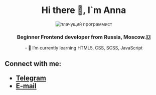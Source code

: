 ### 
<h1 align="center">Hi there 👋, I`m Anna</h1>
<div align="center"><img src="https://c.tenor.com/S32ema0jil0AAAAC/crying-while-typing-crying.gif" alt="плачущий программист" style="width=100px"/>
<h3 align="center">Beginner Frontend developer from Russia, Moscow.🇺</h3>
<p>- 🌱 I’m currently learning HTML5, CSS, SCSS, JavaScript </p></div>
<h2>Connect with me:
<ul>
<li><a href="https://t.me/AnnaShpekht">Telegram</a></li>
<li><a href="mailto:nyutka_slutskaya@mail.ru">E-mail</a></li>
</ul>


<!--
**AnnaShp/AnnaShp** is a ✨ _special_ ✨ repository because its `README.md` (this file) appears on your GitHub profile.

Here are some ideas to get you started:

- 🔭 I’m currently working on ...
- 🌱 I’m currently learning ...
- 👯 I’m looking to collaborate on ...
- 🤔 I’m looking for help with ...
- 💬 Ask me about ...
- 📫 How to reach me: ...
- 😄 Pronouns: ...
- ⚡ Fun fact: ...
-->
